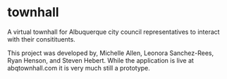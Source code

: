 # townhall

A virtual townhall for Albuquerque city council representatives to interact with their consitituents. 

This project was developed by, Michelle Allen, Leonora Sanchez-Rees, Ryan Henson, and Steven Hebert. While the application is live at abqtownhall.com it is very much still a prototype. 

